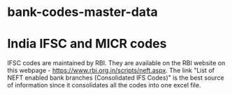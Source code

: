 # bank-codes-master-data

# India IFSC and MICR codes
IFSC codes are maintained by RBI. They are available on the RBI website on this webpage - https://www.rbi.org.in/scripts/neft.aspx. The link "List of NEFT enabled bank branches (Consolidated IFS Codes)" is the best source of information since it consolidates all the codes into one excel file.
